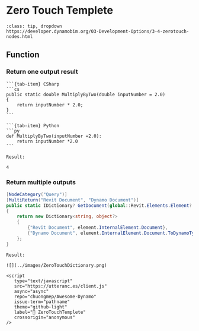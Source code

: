 # Zero Touch Templete

```{admonition} Zero Touch Document
:class: tip, dropdown
https://developer.dynamobim.org/03-Development-Options/3-4-zerotouch-nodes.html
```
## Function

### Return one output result

````{tab-set}
```{tab-item} CSharp
```cs
public static double MultiplyByTwo(double inputNumber = 2.0) 
{
    return inputNumber * 2.0;
}
```

```{tab-item} Python
```py
def MultiplyByTwo(inputNumber =2.0):
    return inputNumber *2.0
```
````

`Result:`
```{toggle}
4
```

### Return multiple outputs
``` cs
[NodeCategory("Query")]
[MultiReturn("Revit Document", "Dynamo Document")]
public static IDictionary? GetDocument(global::Revit.Elements.Element? element)
{
    return new Dictionary<string, object?>
    {
        {"Revit Document", element.InternalElement.Document},
        {"Dynamo Document", element.InternalElement.Document.ToDynamoType()}
    };
}

```
`Result:`
```{toggle}
![](../images/ZeroTouchDictionary.png)
```

```{raw} html
<script
   type="text/javascript"
   src="https://utteranc.es/client.js"
   async="async"
   repo="chuongmep/Awesome-Dynamo"
   issue-term="pathname"
   theme="github-light"
   label="💬 ZeroTouchTemplete"
   crossorigin="anonymous"
/>
```


